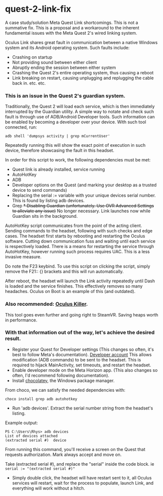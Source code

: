 ﻿# quest-2-link-fix

A case study/solution Meta Quest Link shortcomings. This is not a summative fix. This is a proposal and a workaround to the inherent fundamental issues with the Meta Quest 2's wired linking system.

Oculus Link shares great fault in communication between a native Windows system and its Android operating system. Such faults include:

* Crashing on startup
* Not providing sound between either client
* Abruptly ending the session between either system
* Crashing the Quest 2's entire operating system, thus causing a reboot
* Link breaking on restart, causing unplugging and replugging the cable back in.
etc. etc.

### This is an issue in the Quest 2's guardian system.

Traditionally, the Quest 2 will load each service, which is then immediately interrupted by the Guardian utility. A simple way to notate and check such fault is through use of ADB/Android Developer tools. Such information can be enabled by becoming a developer over your device. With such tool connected, run:

```adb shell 'dumpsys activity | grep mCurrentUser'```

Repeatedly running this will show the exact point of execution in such device, therefore showcasing the fault in this headset.

In order for this script to work, the following dependencies must be met:
* Quest link is already installed, service running
* AutoHotKey
* ADB
* Developer options on the Quest (and marking your desktop as a trusted device to send commands)
* Replacing the serial := variable with your unique devices serial number. This is found by listing adb devices.
* Grep
~~* Disabling Guardian (unfortunately. Use OVR Advanced Settings to alleviate any issue)~~ No longer necessary. Link launches now while Guardian sits in the background.

AutoHotKey script communicates from the point of the acting client. Sending commands to the headset, following with such checks and edge cases. The headset first starts by rebooting and restarting the Oculus software. Cutting down communication fuss and waiting until each service is respectively loaded. There is a means for restarting the service through AutoHotKey, however running such process requires UAC. This is a less invasive measure.

Do note the F23 keybind. To use this script on clicking the script, simply remove the F21:: {} brackets and this will run automatically.

After reboot, the headset will launch the Link activity repeatedly until Dash is loaded and the service finishes. This effectively removes so many headaches. Oculus on Boot is an example of this (and outdated).

### Also recommended: [Oculus Killer](https://github.com/LibreQuest/OculusKiller).
This tool goes even further and going right to SteamVR. Saving heaps worth in performance.


### With that information out of the way, let's achieve the desired result.
- Register your Quest for Developer settings (This changes so often, it's best to follow Meta's documentation). [Developer account](https://developer.oculus.com/sign-up/)
This allows modification (ADB commands) to be sent to the headset. This is required to hijack MainActivity, set timeouts, and restart the headset.
- Enable developer mode on the Meta Horizon app. (This also changes so often, I'd recommend following documentation).
- Install [chocolatey](https://chocolatey.org/), the Windows package manager.

From choco, we can satisfy the needed dependencies with:
```
choco install grep adb autohotkey
```

- Run 'adb devices'. Extract the serial number string from the headset's listing.

Example output:
```
PS C:\Users\Rhys> adb devices
List of devices attached
(extracted serial #)  device
```
From running this command, you'll receive a screen on the Quest that requests authorization. Mark always accept and move on.

Take (extracted serial #), and replace the "serial" inside the code block. ie
```serial := "(extracted serial #)" ```
- Simply double click, the headset will have restart sent to it, all Oculus services will restart, wait for the process to populate, launch Link, and everything will work without a hitch.
